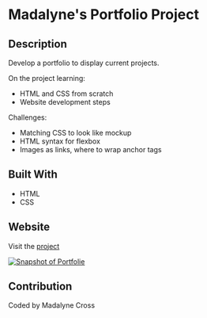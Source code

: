 # Madalyne's Portfolio Project

## Description
Develop a portfolio to display current projects.


On the project learning: 
* HTML and CSS from scratch
* Website development steps


Challenges:
* Matching CSS to look like mockup
* HTML syntax for flexbox
* Images as links, where to wrap anchor tags


## Built With
* HTML
* CSS
  

## Website
Visit the [project](https://violanerd.github.io/Madalyne-Portfolio/)

<a href="https://violanerd.github.io/Madalyne-Portfolio/">
<img src="./assets/images/image.png" alt="Snapshot of Portfolie">
</a>

## Contribution

Coded by Madalyne Cross